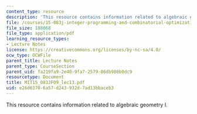 ```yaml
---
content_type: resource
description: 'This resource contains information related to algebraic geometry I. '
file: /courses/15-083j-integer-programming-and-combinatorial-optimization-fall-2009/e26d63706a57d243932d7ad13bbaceb3_MIT15_083JF09_lec13.pdf
file_size: 188068
file_type: application/pdf
learning_resource_types:
- Lecture Notes
license: https://creativecommons.org/licenses/by-nc-sa/4.0/
ocw_type: OCWFile
parent_title: Lecture Notes
parent_type: CourseSection
parent_uid: fa219fa9-2e40-9fa7-2579-86db986b0dc9
resourcetype: Document
title: MIT15_083JF09_lec13.pdf
uid: e26d6370-6a57-d243-932d-7ad13bbaceb3
---
```

This resource contains information related to algebraic geometry I. 